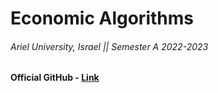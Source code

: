 # Economic Algorithms

###### Ariel University, Israel || Semester A 2022-2023

#### Official GitHub - [Link](https://github.com/erelsgl-at-ariel/algorithms-5783)
